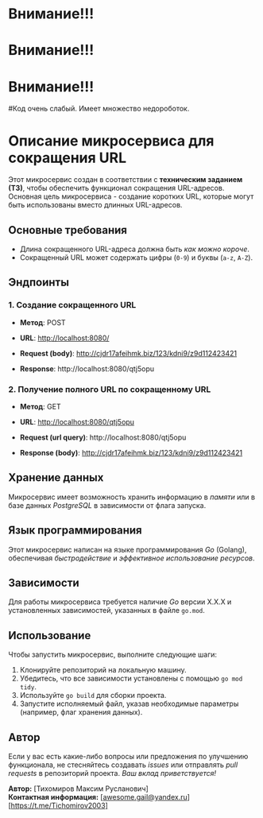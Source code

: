# Внимание!!!
# Внимание!!!
# Внимание!!!
#Код очень слабый. Имеет множество недороботок.
# Описание микросервиса для сокращения URL

Этот микросервис создан в соответствии с **техническим заданием (ТЗ)**, чтобы обеспечить функционал сокращения URL-адресов. Основная цель микросервиса - создание коротких URL, которые могут быть использованы вместо длинных URL-адресов.

## Основные требования

- Длина сокращенного URL-адреса должна быть *как можно короче*.
- Сокращенный URL может содержать цифры (`0-9`) и буквы (`a-z`, `A-Z`).

## Эндпоинты

### 1. Создание сокращенного URL

- **Метод**: POST
- **URL**: [http://localhost:8080/](http://localhost:8080/)
- **Request (body)**: 
http://cjdr17afeihmk.biz/123/kdni9/z9d112423421

- **Response**: 
http://localhost:8080/qtj5opu

### 2. Получение полного URL по сокращенному URL

- **Метод**: GET
- **URL**: [http://localhost:8080/qtj5opu](http://localhost:8080/qtj5opu)
- **Request (url query)**: 
http://localhost:8080/qtj5opu

- **Response (body)**: 
http://cjdr17afeihmk.biz/123/kdni9/z9d112423421

## Хранение данных

Микросервис имеет возможность хранить информацию в *памяти* или в базе данных *PostgreSQL* в зависимости от флага запуска.

## Язык программирования

Этот микросервис написан на языке программирования *Go* (Golang), обеспечивая *быстродействие* и *эффективное использование ресурсов*.

## Зависимости

Для работы микросервиса требуется наличие *Go* версии X.X.X и установленных зависимостей, указанных в файле `go.mod`.

## Использование

Чтобы запустить микросервис, выполните следующие шаги:

1. Клонируйте репозиторий на локальную машину.
2. Убедитесь, что все зависимости установлены с помощью `go mod tidy`.
3. Используйте `go build` для сборки проекта.
4. Запустите исполняемый файл, указав необходимые параметры (например, флаг хранения данных).

## Автор

Если у вас есть какие-либо вопросы или предложения по улучшению функционала, не стесняйтесь создавать *issues* или отправлять *pull requests* в репозиторий проекта. *Ваш вклад приветствуется!*

**Автор:** [Тихомиров Максим Русланович]  
**Контактная информация:** [awesome.gail@yandex.ru] [https://t.me/Tichomirov2003]
